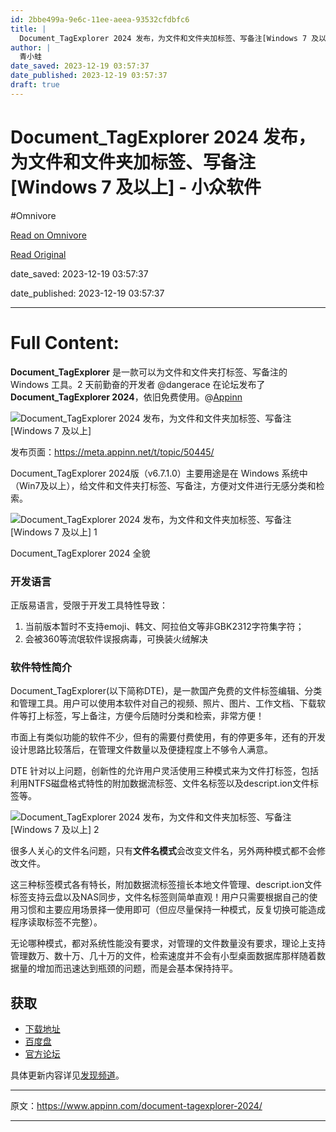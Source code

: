 ```yaml
---
id: 2bbe499a-9e6c-11ee-aeea-93532cfdbfc6
title: |
  Document_TagExplorer 2024 发布，为文件和文件夹加标签、写备注[Windows 7 及以上] - 小众软件
author: |
  青小蛙
date_saved: 2023-12-19 03:57:37
date_published: 2023-12-19 03:57:37
draft: true
---
```


# Document_TagExplorer 2024 发布，为文件和文件夹加标签、写备注[Windows 7 及以上] - 小众软件
#Omnivore

[Read on Omnivore](https://omnivore.app/me/document-tag-explorer-2024-windows-7-18c821a03e1)

[Read Original](https://www.appinn.com/document-tagexplorer-2024/)

date_saved: 2023-12-19 03:57:37

date_published: 2023-12-19 03:57:37

--- 

# Full Content: 

**Document\_TagExplorer** 是一款可以为文件和文件夹打标签、写备注的 Windows 工具。2 天前勤奋的开发者 @dangerace 在论坛发布了 **Document\_TagExplorer 2024**，依旧免费使用。@[Appinn](https://www.appinn.com/document-tagexplorer-2024/)

![Document_TagExplorer 2024 发布，为文件和文件夹加标签、写备注[Windows 7 及以上]](https://proxy-prod.omnivore-image-cache.app/1608x700,s_WYCMlOUZVQ7jW8gBezrC9-7IujyQZ8PMVRP3ZBoVZk/https://www.appinn.com/wp-content/uploads/2023/12/Appinn-feature-images-2023-12-19T163150.539.jpg "Document_TagExplorer 2024 发布，为文件和文件夹加标签、写备注[Windows 7 及以上] 1")

发布页面：<https://meta.appinn.net/t/topic/50445/>

Document\_TagExplorer 2024版（v6.7.1.0）主要用途是在 Windows 系统中（Win7及以上），给文件和文件夹打标签、写备注，方便对文件进行无感分类和检索。

![Document_TagExplorer 2024 发布，为文件和文件夹加标签、写备注[Windows 7 及以上] 1](https://proxy-prod.omnivore-image-cache.app/1375x778,sCmin5-yYnrMXyq0d-5bhO7dCQx95EZiQHioViwb-2dQ/https://meta-cdn1.appinn.com/uploads/default/original/3X/6/5/652250641eface338685513337e2c5b2b3d106d5.png "Document_TagExplorer 2024 发布，为文件和文件夹加标签、写备注[Windows 7 及以上] 2")

Document\_TagExplorer 2024 全貌

### 开发语言

正版易语言，受限于开发工具特性导致：

1. 当前版本暂时不支持emoji、韩文、阿拉伯文等非GBK2312字符集字符；
2. 会被360等流氓软件误报病毒，可换装火绒解决

### 软件特性简介

Document\_TagExplorer(以下简称DTE)，是一款国产免费的文件标签编辑、分类和管理工具。用户可以使用本软件对自己的视频、照片、图片、工作文档、下载软件等打上标签，写上备注，方便今后随时分类和检索，非常方便！

市面上有类似功能的软件不少，但有的需要付费使用，有的停更多年，还有的开发设计思路比较落后，在管理文件数量以及便捷程度上不够令人满意。

DTE 针对以上问题，创新性的允许用户灵活使用三种模式来为文件打标签，包括利用NTFS磁盘格式特性的附加数据流标签、文件名标签以及descript.ion文件标签等。

![Document_TagExplorer 2024 发布，为文件和文件夹加标签、写备注[Windows 7 及以上] 2](https://proxy-prod.omnivore-image-cache.app/672x380,sVxfxBPB9wsKdBhly6yxCB3SFZGm4rXQKKazCHdXdphE/https://meta-cdn1.appinn.com/uploads/default/original/3X/7/1/716a6cf3e5c3a10b439fc0a0cbe91294d67bb16f.png "Document_TagExplorer 2024 发布，为文件和文件夹加标签、写备注[Windows 7 及以上] 3")

很多人关心的文件名问题，只有**文件名模式**会改变文件名，另外两种模式都不会修改文件。

这三种标签模式各有特长，附加数据流标签擅长本地文件管理、descript.ion文件标签支持云盘以及NAS同步，文件名标签则简单直观！用户只需要根据自己的使用习惯和主要应用场景择一使用即可（但应尽量保持一种模式，反复切换可能造成程序读取标签不完整）。

无论哪种模式，都对系统性能没有要求，对管理的文件数量没有要求，理论上支持管理数万、数十万、几十万的文件，检索速度并不会有小型桌面数据库那样随着数据量的增加而迅速达到瓶颈的问题，而是会基本保持持平。

## 获取

* [下载地址](http://dangerace.ysepan.com/)
* [百度盘](https://pan.baidu.com/s/1T47DBeYpd-V%5FTrfT1-tDqg?pwd=cr4k)
* [官方论坛](https://support.qq.com/product/372745)

具体更新内容详见[发现频道](https://meta.appinn.net/t/topic/50445/)。

---

原文：https://www.appinn.com/document-tagexplorer-2024/

---

